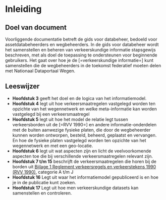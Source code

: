 # Inleiding

## Doel van document

Voorliggende documentatie betreft de gids voor databeheer, bedoeld voor assetdatabeheerders en wegbeheerders. In de gids voor databeheer wordt het samenstellen en beheren van verkeerskundige informatie stapsgewijs beschreven, met als doel de toepassing te ondersteunen voor beginnende gebruikers. Het gaat over hoe je de [=verkeerskundige informatie=] kunt samenstellen die de wegbeheerders in de toekomst federatief moeten delen met Nationaal Dataportaal Wegen.  

## Leeswijzer
* **Hoofdstuk 3** geeft het doel en de logica van het informatiemodel.
* **Hoofdstuk 4** legt uit hoe verkeersmaatregelen vastgelegd worden ten opzichte van het wegennetwerk en welke meta-informatie kan worden vastgelegd bij een verkeersmaatregel
* **Hoofdstuk 5** legt uit hoe het model de relatie legt tussen verkeersborden uit de [=RVV 1990=] en andere informatie-onderdelen met de buiten aanwezige fysieke platen, die door de wegbeheerder kunnen worden ontworpen, besteld, beheerd, geplaatst en vervangen. En hoe de fysieke platen vastgelegd worden ten opzichte van het wegennetwerk en met een geo-locatie.
* **Hoofdstuk 6** legt uit wat aspecten zijn en licht de veelvoorkomende aspecten toe die bij verschillende verkeersmaatregelen relevant zijn.
* **Hoofdstuk 7 t/m 15** beschrijft de verkeersmaatregelen die horen bij de borden uit [Bijlage 1 Reglement verkeersregels en verkeerstekens 1990 (RVV 1990)](https://wetten.overheid.nl/jci1.3:c:BWBR0004825&bijlage=1&z=2023-07-01&g=2023-07-01), categorie A t/m J
* **Hoofdstuk 16** Legt uit waar het informatiemodel gepubliceerd is en hoe je in de publicatie kunt zoeken.
* **Hoofdstuk 17** Legt uit hoe men verkeerskundige datasets kan samenstellen en controleren. 















